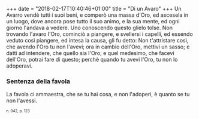 +++
date = "2018-02-17T10:40:46+01:00"
title = "Di un Avaro"
+++
Un Avarro vendè tutti i suoi beni, e comperò una massa d'Oro, ed ascesela in un
luogo, dove ancora pose tutto il suo animo, e la sua mente, ed ogni giorno
l'andava a vedere. Uno conoscendo questo glielo tolse. Non trovando l'avaro
l'Oro, cominciò a piangere, e svellersi i capelli, ed essendo veduto così
piangere, ed intesa la causa, gli fu detto: Non t'attristare così, che avendo
l'Oro tu non l'avevi; ora in cambio dell'Oro, mettivi un sasso; e datti ad
intendere, che quello sia l'Oro; e quel medesimo, che facevi dell'Oro, potrai
fare di questo; perchè quando tu avevi l'Oro, tu non lo adoperavi.

### Sentenza della favola
La favola ci ammaestra, che se tu hai cosa, e non l'adoperi, è quanto se tu non
l'avessi.

<sub><sub>n. 042, p. 123<sub><sub>
